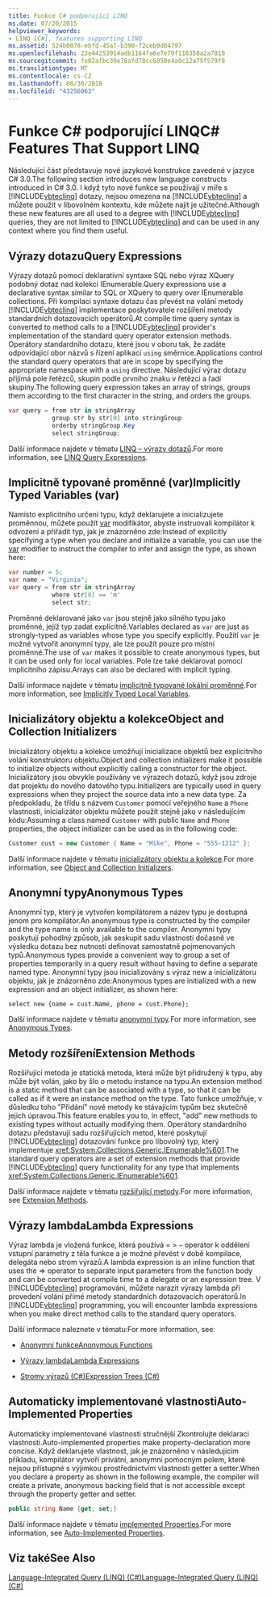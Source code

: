 ```yaml
---
title: Funkce C# podporující LINQ
ms.date: 07/20/2015
helpviewer_keywords:
- LINQ [C#], features supporting LINQ
ms.assetid: 524b0078-ebfd-45a7-b390-f2ceb9d84797
ms.openlocfilehash: 23e44253914adb1164fa6e7e79f116358a2a7818
ms.sourcegitcommit: fe02afbc39e78afd78cc6050e4a9c12a75f579f8
ms.translationtype: MT
ms.contentlocale: cs-CZ
ms.lasthandoff: 08/30/2018
ms.locfileid: "43256063"
---
```

# <a name="c-features-that-support-linq"></a><span data-ttu-id="20f24-102">Funkce C# podporující LINQ</span><span class="sxs-lookup"><span data-stu-id="20f24-102">C# Features That Support LINQ</span></span>
<span data-ttu-id="20f24-103">Následující část představuje nové jazykové konstrukce zavedené v jazyce C# 3.0.</span><span class="sxs-lookup"><span data-stu-id="20f24-103">The following section introduces new language constructs introduced in C# 3.0.</span></span> <span data-ttu-id="20f24-104">I když tyto nové funkce se používají v míře s [!INCLUDE[vbteclinq](~/includes/vbteclinq-md.md)] dotazy, nejsou omezena na [!INCLUDE[vbteclinq](~/includes/vbteclinq-md.md)] a můžete použít v libovolném kontextu, kde můžete najít je užitečné.</span><span class="sxs-lookup"><span data-stu-id="20f24-104">Although these new features are all used to a degree with [!INCLUDE[vbteclinq](~/includes/vbteclinq-md.md)] queries, they are not limited to [!INCLUDE[vbteclinq](~/includes/vbteclinq-md.md)] and can be used in any context where you find them useful.</span></span>  
  
## <a name="query-expressions"></a><span data-ttu-id="20f24-105">Výrazy dotazu</span><span class="sxs-lookup"><span data-stu-id="20f24-105">Query Expressions</span></span>  
 <span data-ttu-id="20f24-106">Výrazy dotazů pomocí deklarativní syntaxe SQL nebo výraz XQuery podobný dotaz nad kolekcí IEnumerable.</span><span class="sxs-lookup"><span data-stu-id="20f24-106">Query expressions use a declarative syntax similar to SQL or XQuery to query over IEnumerable collections.</span></span> <span data-ttu-id="20f24-107">Při kompilaci syntaxe dotazu čas převést na volání metody [!INCLUDE[vbteclinq](~/includes/vbteclinq-md.md)] implementace poskytovatele rozšíření metody standardních dotazovacích operátorů.</span><span class="sxs-lookup"><span data-stu-id="20f24-107">At compile time query syntax is converted to method calls to a [!INCLUDE[vbteclinq](~/includes/vbteclinq-md.md)] provider's implementation of the standard query operator extension methods.</span></span> <span data-ttu-id="20f24-108">Operátory standardního dotazu, které jsou v oboru tak, že zadáte odpovídající obor názvů s řízení aplikací `using` směrnice.</span><span class="sxs-lookup"><span data-stu-id="20f24-108">Applications control the standard query operators that are in scope by specifying the appropriate namespace with a `using` directive.</span></span> <span data-ttu-id="20f24-109">Následující výraz dotazu přijímá pole řetězců, skupin podle prvního znaku v řetězci a řadí skupiny.</span><span class="sxs-lookup"><span data-stu-id="20f24-109">The following query expression takes an array of strings, groups them according to the first character in the string, and orders the groups.</span></span>  
  
```csharp  
var query = from str in stringArray  
            group str by str[0] into stringGroup  
            orderby stringGroup.Key  
            select stringGroup;  
```  
  
 <span data-ttu-id="20f24-110">Další informace najdete v tématu [LINQ – výrazy dotazů](../../../../csharp/programming-guide/linq-query-expressions/index.md).</span><span class="sxs-lookup"><span data-stu-id="20f24-110">For more information, see [LINQ Query Expressions](../../../../csharp/programming-guide/linq-query-expressions/index.md).</span></span>  
  
## <a name="implicitly-typed-variables-var"></a><span data-ttu-id="20f24-111">Implicitně typované proměnné (var)</span><span class="sxs-lookup"><span data-stu-id="20f24-111">Implicitly Typed Variables (var)</span></span>  
 <span data-ttu-id="20f24-112">Namísto explicitního určení typu, když deklarujete a inicializujete proměnnou, můžete použít [var](../../../../csharp/language-reference/keywords/var.md) modifikátor, abyste instruovali kompilátor k odvození a přiřadit typ, jak je znázorněno zde:</span><span class="sxs-lookup"><span data-stu-id="20f24-112">Instead of explicitly specifying a type when you declare and initialize a variable, you can use the [var](../../../../csharp/language-reference/keywords/var.md) modifier to instruct the compiler to infer and assign the type, as shown here:</span></span>  
  
```csharp  
var number = 5;  
var name = "Virginia";  
var query = from str in stringArray  
            where str[0] == 'm'  
            select str;  
```  
  
 <span data-ttu-id="20f24-113">Proměnné deklarované jako `var` jsou stejně jako silného typu jako proměnné, jejíž typ zadat explicitně.</span><span class="sxs-lookup"><span data-stu-id="20f24-113">Variables declared as `var` are just as strongly-typed as variables whose type you specify explicitly.</span></span> <span data-ttu-id="20f24-114">Použití `var` je možné vytvořit anonymní typy, ale lze použít pouze pro místní proměnné.</span><span class="sxs-lookup"><span data-stu-id="20f24-114">The use of `var` makes it possible to create anonymous types, but it can be used only for local variables.</span></span> <span data-ttu-id="20f24-115">Pole lze také deklarovat pomocí implicitního zápisu.</span><span class="sxs-lookup"><span data-stu-id="20f24-115">Arrays can also be declared with implicit typing.</span></span>  
  
 <span data-ttu-id="20f24-116">Další informace najdete v tématu [implicitně typované lokální proměnné](../../../../csharp/programming-guide/classes-and-structs/implicitly-typed-local-variables.md).</span><span class="sxs-lookup"><span data-stu-id="20f24-116">For more information, see [Implicitly Typed Local Variables](../../../../csharp/programming-guide/classes-and-structs/implicitly-typed-local-variables.md).</span></span>  
  
## <a name="object-and-collection-initializers"></a><span data-ttu-id="20f24-117">Inicializátory objektu a kolekce</span><span class="sxs-lookup"><span data-stu-id="20f24-117">Object and Collection Initializers</span></span>  
 <span data-ttu-id="20f24-118">Inicializátory objektu a kolekce umožňují inicializace objektů bez explicitního volání konstruktoru objektu.</span><span class="sxs-lookup"><span data-stu-id="20f24-118">Object and collection initializers make it possible to initialize objects without explicitly calling a constructor for the object.</span></span> <span data-ttu-id="20f24-119">Inicializátory jsou obvykle používány ve výrazech dotazů, když jsou zdroje dat projektu do nového datového typu.</span><span class="sxs-lookup"><span data-stu-id="20f24-119">Initializers are typically used in query expressions when they project the source data into a new data type.</span></span> <span data-ttu-id="20f24-120">Za předpokladu, že třídu s názvem `Customer` pomocí veřejného `Name` a `Phone` vlastnosti, inicializátor objektu můžete použít stejně jako v následujícím kódu:</span><span class="sxs-lookup"><span data-stu-id="20f24-120">Assuming a class named `Customer` with public `Name` and `Phone` properties, the object initializer can be used as in the following code:</span></span>  
  
```csharp  
Customer cust = new Customer { Name = "Mike", Phone = "555-1212" };  
```  
  
 <span data-ttu-id="20f24-121">Další informace najdete v tématu [inicializátory objektu a kolekce](../../../../csharp/programming-guide/classes-and-structs/object-and-collection-initializers.md).</span><span class="sxs-lookup"><span data-stu-id="20f24-121">For more information, see [Object and Collection Initializers](../../../../csharp/programming-guide/classes-and-structs/object-and-collection-initializers.md).</span></span>  
  
## <a name="anonymous-types"></a><span data-ttu-id="20f24-122">Anonymní typy</span><span class="sxs-lookup"><span data-stu-id="20f24-122">Anonymous Types</span></span>  
 <span data-ttu-id="20f24-123">Anonymní typ, který je vytvořen kompilátorem a název typu je dostupná jenom pro kompilátor.</span><span class="sxs-lookup"><span data-stu-id="20f24-123">An anonymous type is constructed by the compiler and the type name is only available to the compiler.</span></span> <span data-ttu-id="20f24-124">Anonymní typy poskytují pohodlný způsob, jak seskupit sadu vlastností dočasně ve výsledku dotazu bez nutnosti definovat samostatně pojmenovaných typů.</span><span class="sxs-lookup"><span data-stu-id="20f24-124">Anonymous types provide a convenient way to group a set of properties temporarily in a query result without having to define a separate named type.</span></span> <span data-ttu-id="20f24-125">Anonymní typy jsou inicializovány s výraz new a inicializátoru objektu, jak je znázorněno zde:</span><span class="sxs-lookup"><span data-stu-id="20f24-125">Anonymous types are initialized with a new expression and an object initializer, as shown here:</span></span>  
  
```  
select new {name = cust.Name, phone = cust.Phone};  
```  
  
 <span data-ttu-id="20f24-126">Další informace najdete v tématu [anonymní typy](../../../../csharp/programming-guide/classes-and-structs/anonymous-types.md).</span><span class="sxs-lookup"><span data-stu-id="20f24-126">For more information, see [Anonymous Types](../../../../csharp/programming-guide/classes-and-structs/anonymous-types.md).</span></span>  
  
## <a name="extension-methods"></a><span data-ttu-id="20f24-127">Metody rozšíření</span><span class="sxs-lookup"><span data-stu-id="20f24-127">Extension Methods</span></span>  
 <span data-ttu-id="20f24-128">Rozšiřující metoda je statická metoda, která může být přidružený k typu, aby může být volán, jako by šlo o metodu instance na typu.</span><span class="sxs-lookup"><span data-stu-id="20f24-128">An extension method is a static method that can be associated with a type, so that it can be called as if it were an instance method on the type.</span></span> <span data-ttu-id="20f24-129">Tato funkce umožňuje, v důsledku toho "Přidání" nové metody ke stávajícím typům bez skutečně jejich úpravou.</span><span class="sxs-lookup"><span data-stu-id="20f24-129">This feature enables you to, in effect, "add" new methods to existing types without actually modifying them.</span></span> <span data-ttu-id="20f24-130">Operátory standardního dotazu představují sadu rozšiřujících metod, které poskytují [!INCLUDE[vbteclinq](~/includes/vbteclinq-md.md)] dotazování funkce pro libovolný typ, který implementuje <xref:System.Collections.Generic.IEnumerable%601>.</span><span class="sxs-lookup"><span data-stu-id="20f24-130">The standard query operators are a set of extension methods that provide [!INCLUDE[vbteclinq](~/includes/vbteclinq-md.md)] query functionality for any type that implements <xref:System.Collections.Generic.IEnumerable%601>.</span></span>  
  
 <span data-ttu-id="20f24-131">Další informace najdete v tématu [rozšiřující metody](../../../../csharp/programming-guide/classes-and-structs/extension-methods.md).</span><span class="sxs-lookup"><span data-stu-id="20f24-131">For more information, see [Extension Methods](../../../../csharp/programming-guide/classes-and-structs/extension-methods.md).</span></span>  
  
## <a name="lambda-expressions"></a><span data-ttu-id="20f24-132">Výrazy lambda</span><span class="sxs-lookup"><span data-stu-id="20f24-132">Lambda Expressions</span></span>  
 <span data-ttu-id="20f24-133">Výraz lambda je vložená funkce, která používá = > – operátor k oddělení vstupní parametry z těla funkce a je možné převést v době kompilace, delegáta nebo strom výrazů.</span><span class="sxs-lookup"><span data-stu-id="20f24-133">A lambda expression is an inline function that uses the => operator to separate input parameters from the function body and can be converted at compile time to a delegate or an expression tree.</span></span> <span data-ttu-id="20f24-134">V [!INCLUDE[vbteclinq](~/includes/vbteclinq-md.md)] programování, můžete narazit výrazy lambda při provedení volání přímé metody standardních dotazovacích operátorů.</span><span class="sxs-lookup"><span data-stu-id="20f24-134">In [!INCLUDE[vbteclinq](~/includes/vbteclinq-md.md)] programming, you will encounter lambda expressions when you make direct method calls to the standard query operators.</span></span>  
  
 <span data-ttu-id="20f24-135">Další informace naleznete v tématu:</span><span class="sxs-lookup"><span data-stu-id="20f24-135">For more information, see:</span></span>  
  
-   [<span data-ttu-id="20f24-136">Anonymní funkce</span><span class="sxs-lookup"><span data-stu-id="20f24-136">Anonymous Functions</span></span>](../../../../csharp/programming-guide/statements-expressions-operators/anonymous-functions.md)  
  
-   [<span data-ttu-id="20f24-137">Výrazy lambda</span><span class="sxs-lookup"><span data-stu-id="20f24-137">Lambda Expressions</span></span>](../../../../csharp/programming-guide/statements-expressions-operators/lambda-expressions.md)  
  
-   [<span data-ttu-id="20f24-138">Stromy výrazů (C#)</span><span class="sxs-lookup"><span data-stu-id="20f24-138">Expression Trees (C#)</span></span>](../../../../csharp/programming-guide/concepts/expression-trees/index.md)  
  
## <a name="auto-implemented-properties"></a><span data-ttu-id="20f24-139">Automaticky implementované vlastnosti</span><span class="sxs-lookup"><span data-stu-id="20f24-139">Auto-Implemented Properties</span></span>  
 <span data-ttu-id="20f24-140">Automaticky implementované vlastnosti stručnější Zkontrolujte deklaraci vlastnosti.</span><span class="sxs-lookup"><span data-stu-id="20f24-140">Auto-implemented properties make property-declaration more concise.</span></span> <span data-ttu-id="20f24-141">Když deklarujete vlastnost, jak je znázorněno v následujícím příkladu, kompilátor vytvoří privátní, anonymní pomocným polem, které nejsou přístupné s výjimkou prostřednictvím vlastnosti getter a setter.</span><span class="sxs-lookup"><span data-stu-id="20f24-141">When you declare a property as shown in the following example, the compiler will create a private, anonymous backing field that is not accessible except through the property getter and setter.</span></span>  
  
```csharp  
public string Name {get; set;}  
```  
  
 <span data-ttu-id="20f24-142">Další informace najdete v tématu [implemented Properties](../../../../csharp/programming-guide/classes-and-structs/auto-implemented-properties.md).</span><span class="sxs-lookup"><span data-stu-id="20f24-142">For more information, see [Auto-Implemented Properties](../../../../csharp/programming-guide/classes-and-structs/auto-implemented-properties.md).</span></span>  
  
## <a name="see-also"></a><span data-ttu-id="20f24-143">Viz také</span><span class="sxs-lookup"><span data-stu-id="20f24-143">See Also</span></span>  
 [<span data-ttu-id="20f24-144">Language-Integrated Query (LINQ) (C#)</span><span class="sxs-lookup"><span data-stu-id="20f24-144">Language-Integrated Query (LINQ) (C#)</span></span>](../../../../csharp/programming-guide/concepts/linq/index.md)

